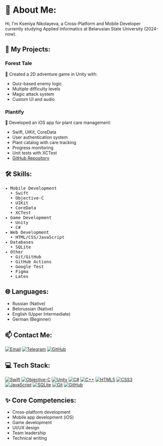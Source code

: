 # 💫 About Me:
Hi, I'm Kseniya Nikolayeva, a Cross-Platform and Mobile Developer currently studying Applied Informatics at Belarusian State University (2024-now).

## 🚀 My Projects:
### Forest Tale
🌲 Created a 2D adventure game in Unity with:
- Quiz-based enemy logic
- Multiple difficulty levels
- Magic attack system
- Custom UI and audio

### Plantify
🌱 Developed an iOS app for plant care management:
- Swift, UIKit, CoreData
- User authentication system
- Plant catalog with care tracking
- Progress monitoring
- Unit tests with XCTest
- [GitHub Repository](https://github.com/Xeiniya/Plantify)

## 🛠 Skills:
<pre>
✦ Mobile Development
  • Swift
  • Objective-C
  • UIKit
  • CoreData
  • XCTest
✦ Game Development
  • Unity
  • C#
✦ Web Development
  • HTML/CSS/JavaScript
✦ Databases
  • SQLite
✦ Other
  • Git/GitHub
  • GitHub Actions
  • Google Test
  • Figma
  • Latex
</pre>

## 🌐 Languages:
- Russian (Native)
- Belorussian (Native)
- English (Upper Intermediate)
- German (Beginner)

## 📫 Contact Me:
[![Email](https://img.shields.io/badge/Email-%23D14836.svg?logo=gmail&logoColor=white)](mailto:ksn.nikolayeva@gmail.com)
[![Telegram](https://img.shields.io/badge/Telegram-%2326A5E4.svg?logo=telegram&logoColor=white)](https://t.me/lacrimiis)
[![GitHub](https://img.shields.io/badge/GitHub-%23181717.svg?logo=github&logoColor=white)](https://github.com/Xeiniya)

## 💻 Tech Stack:
[![Swift](https://img.shields.io/badge/swift-F54A2A?style=for-the-badge&logo=swift&logoColor=white)](https://developer.apple.com/swift/)
[![Objective-C](https://img.shields.io/badge/Objective--C-%233A95E3.svg?style=for-the-badge&logo=apple&logoColor=white)](https://developer.apple.com/library/archive/documentation/Cocoa/Conceptual/ProgrammingWithObjectiveC/Introduction/Introduction.html)
[![Unity](https://img.shields.io/badge/unity-%23000000.svg?style=for-the-badge&logo=unity&logoColor=white)](https://unity.com/)
[![C#](https://img.shields.io/badge/c%23-%23239120.svg?style=for-the-badge&logo=c-sharp&logoColor=white)](https://docs.microsoft.com/en-us/dotnet/csharp/)
[![C++](https://img.shields.io/badge/c++-%2300599C.svg?style=for-the-badge&logo=c%2B%2B&logoColor=white)](https://isocpp.org/)
[![HTML5](https://img.shields.io/badge/html5-%23E34F26.svg?style=for-the-badge&logo=html5&logoColor=white)](https://developer.mozilla.org/en-US/docs/Web/HTML)
[![CSS3](https://img.shields.io/badge/css3-%231572B6.svg?style=for-the-badge&logo=css3&logoColor=white)](https://developer.mozilla.org/en-US/docs/Web/CSS)
[![JavaScript](https://img.shields.io/badge/javascript-%23323330.svg?style=for-the-badge&logo=javascript&logoColor=%23F7DF1E)](https://developer.mozilla.org/en-US/docs/Web/JavaScript)
[![SQLite](https://img.shields.io/badge/SQLite-%2307405e.svg?style=for-the-badge&logo=sqlite&logoColor=white)](https://www.sqlite.org/)
[![Git](https://img.shields.io/badge/git-%23F05033.svg?style=for-the-badge&logo=git&logoColor=white)](https://git-scm.com/)
[![GitHub](https://img.shields.io/badge/github-%23121011.svg?style=for-the-badge&logo=github&logoColor=white)](https://github.com/)

## ✨ Core Competencies:
- Cross-platform development
- Mobile app development (iOS)
- Game development
- UI/UX design
- Team leadership
- Technical writing
